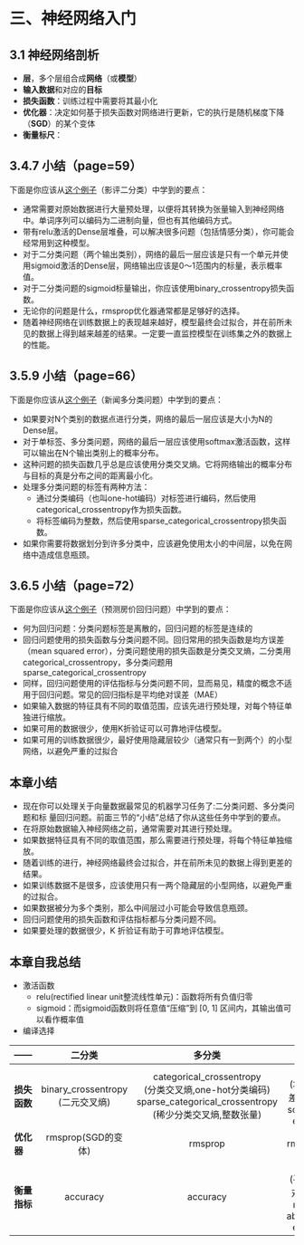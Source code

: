 # 三、神经网络入门
<style>
table  {
	width: 100%;
}
</style>
## 3.1 神经网络剖析
* <b>层</b>，多个层组合成<b>网络</b>（或<b>模型</b>）
* <b>输入数据</b>和对应的<b>目标</b>
* <b>损失函数</b>：训练过程中需要将其最小化
* <b>优化器</b>：决定如何基于损失函数对网络进行更新，它的执行是随机梯度下降（<b>SGD</b>）的某个变体
* <b>衡量标尺</b>：

## 3.4.7 小结（page=59）
下面是你应该从[这个例子](https://github.com/CLgithub/tensorFlowLearn/blob/master/learn2/0-book/book3.4.py)（影评二分类）中学到的要点：

* 通常需要对原始数据进行大量预处理，以便将其转换为张量输入到神经网络中。单词序列可以编码为二进制向量，但也有其他编码方式。
* 带有relu激活的Dense层堆叠，可以解决很多问题（包括情感分类），你可能会经常用到这种模型。
* 对于二分类问题（两个输出类别），网络的最后一层应该是只有一个单元并使用sigmoid激活的Dense层，网络输出应该是0～1范围内的标量，表示概率值。
* 对于二分类问题的sigmoid标量输出，你应该使用binary\_crossentropy损失函数。
* 无论你的问题是什么，rmsprop优化器通常都是足够好的选择。
* 随着神经网络在训练数据上的表现越来越好，模型最终会过拟合，并在前所未见的数据上得到越来越差的结果。一定要一直监控模型在训练集之外的数据上的性能。

## 3.5.9 小结（page=66）
下面是你应该从[这个例子](https://github.com/CLgithub/tensorFlowLearn/blob/master/learn2/0-book/book3.5.py)（新闻多分类问题）中学到的要点：

* 如果要对N个类别的数据点进行分类，网络的最后一层应该是大小为N的Dense层。
* 对于单标签、多分类问题，网络的最后一层应该使用softmax激活函数，这样可以输出在N个输出类别上的概率分布。
* 这种问题的损失函数几乎总是应该使用分类交叉熵。它将网络输出的概率分布与目标的真是分布之间的距离最小化。
* 处理多分类问题的标签有两种方法：
	* 通过分类编码（也叫one-hot编码）对标签进行编码，然后使用categorical\_crossentropy作为损失函数。
	* 将标签编码为整数，然后使用sparse\_categorical\_crossentropy损失函数。
* 如果你需要将数据划分到许多分类中，应该避免使用太小的中间层，以免在网络中造成信息瓶颈。

## 3.6.5 小结（page=72）
下面是你应该从[这个例子](https://github.com/CLgithub/tensorFlowLearn/blob/master/learn2/0-book/book3.6.py)（预测房价回归问题）中学到的要点：

* 何为回归问题：分类问题标签是离散的，回归问题的标签是连续的
* 回归问题使用的损失函数与分类问题不同。回归常用的损失函数是均方误差（mean squared error），分类问题使用的损失函数是分类交叉熵，二分类用categorical\_crossentropy，多分类问题用sparse\_categorical\_crossentropy
* 同样，回归问题使用的评估指标与分类问题不同，显而易见，精度的概念不适用于回归问题。常见的回归指标是平均绝对误差（MAE）
* 如果输入数据的特征具有不同的取值范围，应该先进行预处理，对每个特征单独进行缩放。
* 如果可用的数据很少，使用K折验证可以可靠地评估模型。
* 如果可用的训练数据很少，最好使用隐藏层较少（通常只有一到两个）的小型网络，以避免严重的过拟合

## 本章小结

* 现在你可以处理关于向量数据最常见的机器学习任务了:二分类问题、多分类问题和标 量回归问题。前面三节的“小结”总结了你从这些任务中学到的要点。
* 在将原始数据输入神经网络之前，通常需要对其进行预处理。
* 如果数据特征具有不同的取值范围，那么需要进行预处理，将每个特征单独缩放。
* 随着训练的进行，神经网络最终会过拟合，并在前所未见的数据上得到更差的结果。
* 如果训练数据不是很多，应该使用只有一两个隐藏层的小型网络，以避免严重的过拟合。
* 如果数据被分为多个类别，那么中间层过小可能会导致信息瓶颈。
* 回归问题使用的损失函数和评估指标都与分类问题不同。
* 如果要处理的数据很少，K 折验证有助于可靠地评估模型。

## 本章自我总结

* 激活函数
	* relu(rectified linear unit整流线性单元)：函数将所有负值归零
	* sigmoid：而sigmoid函数则将任意值“压缩”到 [0, 1] 区间内，其输出值可以看作概率值
* 编译选择

——|二分类|多分类|回归
:--|:--:|:--:|:--:
<b>损失函数</b>|binary\_crossentropy<br>(二元交叉熵)|categorical_crossentropy<br>(分类交叉熵,one-hot分类编码)<br>sparse\_categorical\_crossentropy<br>(稀少分类交叉熵,整数张量)|mse<br>(均方误差mean squared error)
<b>优化器</b>|rmsprop(SGD的变体)|rmsprop|rmsprop
<b>衡量指标</b>|accuracy|accuracy|mea<br>(平均绝对误差mean absolute error)

